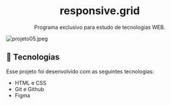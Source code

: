 <h1 align="center"> responsive.grid </h1>

<p align="center">
Programa exclusivo para estudo de tecnologias WEB.
</p>
<img src="https://img.hotimg.com/projeto05.jpeg" alt="projeto05.jpeg" border="0" />

## 🚀 Tecnologias

Esse projeto foi desenvolvido com as seguintes tecnologias:

- HTML e CSS
- Git e Github
- Figma

